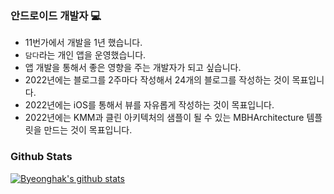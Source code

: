  ### 안드로이드 개발자 💻
 - 11번가에서 개발을 1년 했습니다.
 - `담다`라는 개인 앱을 운영했습니다.
 - 앱 개발을 통해서 좋은 영향을 주는 개발자가 되고 싶습니다.
 - 2022년에는 블로그를 2주마다 작성해서 24개의 블로그를 작성하는 것이 목표입니다.
 - 2022년에는 iOS를 통해서 뷰를 자유롭게 작성하는 것이 목표입니다.
 - 2022년에는 KMM과 클린 아키텍처의 샘플이 될 수 있는 MBHArchitecture 템플릿을 만드는 것이 목표입니다.

### Github Stats
[![Byeonghak's github stats](https://github-readme-stats.vercel.app/api?username=hakzzang)](https://github.com/hakzzang)
